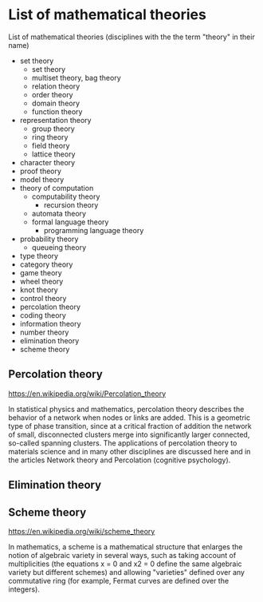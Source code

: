 # List of mathematical theories

List of mathematical theories 
(disciplines with the the term "theory" in their name)

- set theory
  - set theory
  - multiset theory, bag theory
  - relation theory
  - order theory
  - domain theory
  - function theory
- representation theory
  - group theory
  - ring theory
  - field theory
  - lattice theory
- character theory
- proof theory
- model theory
- theory of computation
  - computability theory
    - recursion theory
  - automata theory
  - formal language theory
    - programming language theory
- probability theory
  - queueing theory
- type theory
- category theory
- game theory
- wheel theory
- knot theory
- control theory
- percolation theory
- coding theory
- information theory
- number theory
- elimination theory
- scheme theory


## Percolation theory

https://en.wikipedia.org/wiki/Percolation_theory

In statistical physics and mathematics, percolation theory describes the behavior of a network when nodes or links are added. This is a geometric type of phase transition, since at a critical fraction of addition the network of small, disconnected clusters merge into significantly larger connected, so-called spanning clusters. The applications of percolation theory to materials science and in many other disciplines are discussed here and in the articles Network theory and Percolation (cognitive psychology).


## Elimination theory

## Scheme theory

https://en.wikipedia.org/wiki/scheme_theory

In mathematics, a scheme is a mathematical structure that enlarges the notion of algebraic variety in several ways, such as taking account of multiplicities (the equations x = 0 and x2 = 0 define the same algebraic variety but different schemes) and allowing "varieties" defined over any commutative ring (for example, Fermat curves are defined over the integers).
